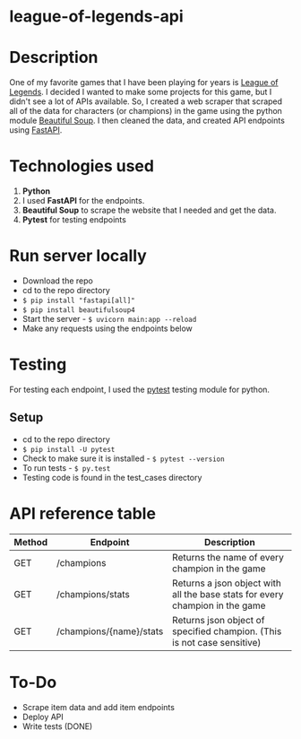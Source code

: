 # league-of-legends-api

# Description
One of my favorite games that I have been playing for years is [League of Legends](https://www.leagueoflegends.com/en-us/).
I decided I wanted to make some projects for this game, but I didn't see a lot of APIs available.
So, I created a web scraper that scraped all of the data for characters (or champions) in the game using the python module [Beautiful Soup](https://www.crummy.com/software/BeautifulSoup/bs4/doc/).
I then cleaned the data, and created API endpoints using [FastAPI](https://fastapi.tiangolo.com/).

# Technologies used
1. **Python**
2. I used **FastAPI** for the endpoints.
3. **Beautiful Soup** to scrape the website that I needed and get the data.
4. **Pytest** for testing endpoints

# Run server locally
- Download the repo
- cd to the repo directory
- ```$ pip install "fastapi[all]"```
- ```$ pip install beautifulsoup4```
- Start the server - ```$ uvicorn main:app --reload``` 
- Make any requests using the endpoints below

# Testing
For testing each endpoint, I used the [pytest](https://docs.pytest.org/en/6.2.x/contents.html) testing module for python.

## Setup
- cd to the repo directory
- ```$ pip install -U pytest```
- Check to make sure it is installed - ```$ pytest --version```
- To run tests - ```$ py.test```
- Testing code is found in the test_cases directory

# API reference table

| Method    | Endpoint     | Description |  
| ----------- | ----------- | ----------|
| GET    | /champions      | Returns the name of every champion in the game |
| GET   | /champions/stats       | Returns a json object with all the base stats for every champion in the game |
| GET  | /champions/{name}/stats        | Returns json object of specified champion. (This is not case sensitive) |

# To-Do
- Scrape item data and add item endpoints
- Deploy API
- Write tests (DONE)
